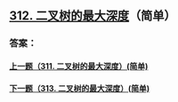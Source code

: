 ## [312. 二叉树的最大深度](https://leetcode-cn.com/problems/merge-two-sorted-lists/)（简单）





### 答案：



#### [上一题（311. 二叉树的最大深度）(简单)](https://github.com/sdwwld/leetCode/blob/master/src/main/java/com/wld/java/leetcode/leetCode0311.md)

#### [下一题（313. 二叉树的最大深度）(简单)](https://github.com/sdwwld/leetCode/blob/master/src/main/java/com/wld/java/leetcode/leetCode0313.md)